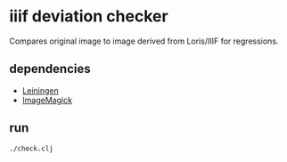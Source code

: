 # iiif deviation checker

Compares original image to image derived from Loris/IIIF for regressions.

## dependencies

* [Leiningen](https://leiningen.org/)
* [ImageMagick](https://imagemagick.org/index.php)

## run

    ./check.clj
